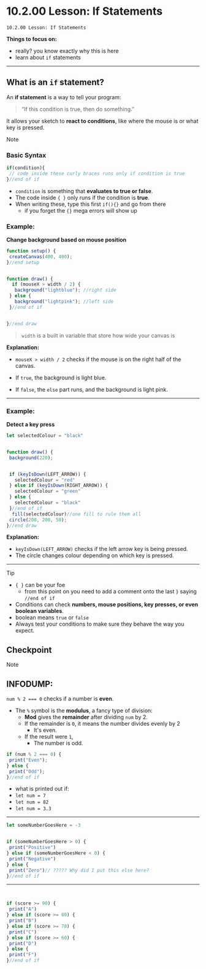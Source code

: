 # 10.2.00 Lesson: If Statements
```
10.2.00 Lesson: If Statements
```




**Things to focus on:**
* really? you know exactly why this is here
 * learn about `if` statements
---


## What is an `if` statement?


An **if statement** is a way to tell your program:
> “If this condition is true, then do something.”


It allows your sketch to **react to conditions**, like where the mouse is or what key is pressed.


> [!NOTE]
> ### Basic Syntax
>
> ```javascript
> if(condition){
>  // code inside these curly braces runs only if condition is true
> }//end of if
> ```
>
> * `condition` is something that **evaluates to true or false**.
> * The code inside `{ }` only runs if the condition is **true**.
> * When writing these, type this first `if(){}` and go from there
>    * if you forget the  `{}` mega errors will show up


### Example:
**Change background based on mouse position**


```javascript
function setup() {
 createCanvas(400, 400);
}//end setup


function draw() {
  if (mouseX > width / 2) {
   background("lightblue"); //right side
 } else {
   background("lightpink"); //left side
 }//end of if


}//end draw
```
>   `width` is a built in variable that store how wide your canvas is


**Explanation:**


* `mouseX > width / 2` checks if the mouse is on the right half of the canvas.


 * If `true`, the background is light blue.
 * If `false`, the `else` part runs, and the background is light pink.


---


### Example:
**Detect a key press**


```javascript
let selectedColour = "black"


function draw() {
 background(220);


 if (keyIsDown(LEFT_ARROW)) {
   selectedColour = "red"
 } else if (keyIsDown(RIGHT_ARROW)) {
   selectedColour = "green"
 } else {
   selectedColour = "black"
 }//end of if
  fill(selectedColour)//one fill to rule them all
 circle(200, 200, 50);
}//end draw
```


**Explanation:**


* `keyIsDown(LEFT_ARROW)` checks if the left arrow key is being pressed.
* The circle changes colour depending on which key is pressed.


---






> [!TIP]
> *  `{ }` can be your foe
>     * from this point on you need to add a comment onto the last `}` saying `//end of if`
> * Conditions can check **numbers, mouse positions, key presses, or even boolean variables**.
>  * boolean means `true` or `false`
> * Always test your conditions to make sure they behave the way you expect.






## Checkpoint


> [!NOTE]
> ## INFODUMP:
> `num % 2 === 0` checks if a number is **even**.
> * The `%` symbol is the **modulus**, a fancy type of division:
>    * **Mod** gives the **remainder** after dividing `num` by 2.
>   * If the remainder is `0`, it means the number divides evenly by 2
>     * It's even.
>   * If the result were `1`,
>     * The number is odd.
>

```javascript
if (num % 2 === 0) {
 print("Even");
} else {
 print("Odd");
}//end of if
```


* what is printed out if:
 * `let num = 7`
 * `let num = 82`
 * `let num = 3.3`




---


```javascript
let someNumberGoesHere = -3


if (someNumberGoesHere > 0) {
 print("Positive")
} else if (someNumberGoesHere < 0) {
 print("Negative")
} else {
 print("Zero")// ????? Why did I put this else here?
}//end of if
```


---






```javascript


if (score >= 90) {
 print("A")
} else if (score >= 80) {
 print("B")
} else if (score >= 70) {
 print("C")
} else if (score >= 60) {
 print("D")
} else {
 print("F")
}//end of if
```
